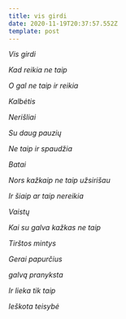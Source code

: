 ```yaml
---
title: vis girdi
date: 2020-11-19T20:37:57.552Z
template: post
---
```

*Vis girdi*

*Kad reikia ne taip* 

*O gal ne taip ir reikia* 

*Kalbėtis*

*Nerišliai*

*Su daug pauzių* 

*Ne taip ir spaudžia* 

*Batai*

*Nors kažkaip ne taip užsirišau* 

*Ir šiaip ar taip nereikia*

*Vaistų*

*Kai su galva kažkas ne taip* 

*Tirštos mintys* 

*Gerai papurčius* 

*galvą pranyksta*

*Ir lieka tik taip*

*Ieškota teisybė*